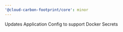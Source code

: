 ```yaml
---
'@cloud-carbon-footprint/core': minor
---
```


Updates Application Config to support Docker Secrets
